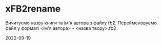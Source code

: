 # xFB2rename

Вичитуємо назву книги та ім'я автора з файлу fb2.
Перейменовуємо файл у форматі <ім'я автора> - <назва твору>.fb2

2022-09-19 